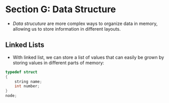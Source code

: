 # Section G: Data Structure 

- *Data strucuture* are more complex ways to organize data in memory, allowing us to store information in different layouts.

## Linked Lists

- With linked list, we can store a list of values that can easily be grown by storing values in different parts of memory:

```c
typedef struct
{
	string name;
  	int number;
}
node;
```

